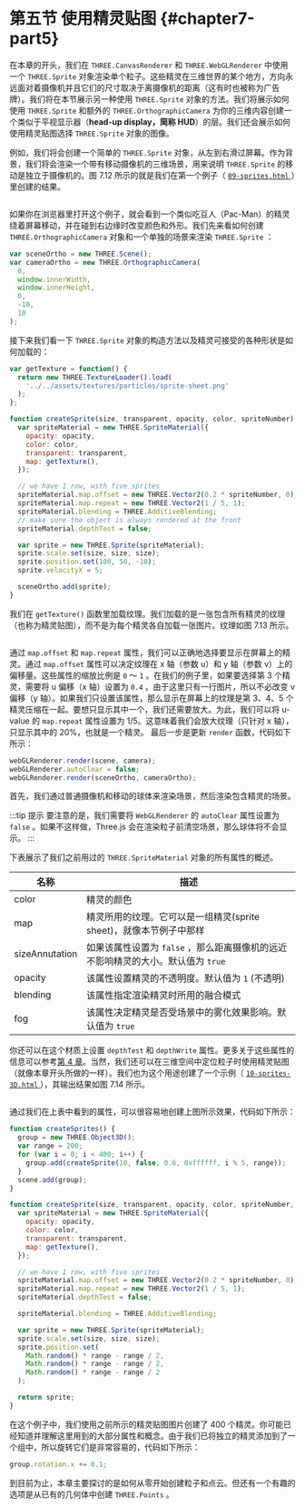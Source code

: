 # 第五节 使用精灵贴图 {#chapter7-part5}

在本章的开头，我们在 `THREE.CanvasRenderer` 和 `THREE.WebGLRenderer` 中使用一个 `THREE.Sprite` 对象渲染单个粒子。这些精灵在三维世界的某个地方，方向永远面对着摄像机并且它们的尺寸取决于离摄像机的距离（这有时也被称为广告牌）。我们将在本节展示另一种使用 `THREE.Sprite` 对象的方法。我们将展示如何使用 `THREE.Sprite` 和额外的 `THREE.OrthographicCamera` 为你的三维内容创建一个类似于平视显示器（**head-up display，简称 HUD**）的层。我们还会展示如何使用精灵贴图选择 `THREE.Sprite` 对象的图像。

例如，我们将会创建一个简单的 `THREE.Sprite` 对象，从左到右滑过屏幕。作为背景，我们将会渲染一个带有移动摄像机的三维场景，用来说明 `THREE.Sprite` 的移动是独立于摄像机的。图 7.12 所示的就是我们在第一个例子（ [ `09-sprites.html` ](/example/chapter7/09-sprites) ）里创建的结果。

<Image :index="12" />

如果你在浏览器里打开这个例子，就会看到一个类似吃豆人（Pac-Man）的精灵绕着屏幕移动，并在碰到右边缘时改变颜色和外形。我们先来看如何创建 `THREE.OrthographicCamera` 对象和一个单独的场景来渲染 `THREE.Sprite` ：

```js
var sceneOrtho = new THREE.Scene();
var cameraOrtho = new THREE.OrthographicCamera(
  0,
  window.innerWidth,
  window.innerHeight,
  0,
  -10,
  10
);
```

接下来我们看一下 `THREE.Sprite` 对象的构造方法以及精灵可接受的各种形状是如何加载的：

```js
var getTexture = function() {
  return new THREE.TextureLoader().load(
    '../../assets/textures/particles/sprite-sheet.png'
  );
};

function createSprite(size, transparent, opacity, color, spriteNumber) {
  var spriteMaterial = new THREE.SpriteMaterial({
    opacity: opacity,
    color: color,
    transparent: transparent,
    map: getTexture(),
  });

  // we have 1 row, with five sprites
  spriteMaterial.map.offset = new THREE.Vector2(0.2 * spriteNumber, 0);
  spriteMaterial.map.repeat = new THREE.Vector2(1 / 5, 1);
  spriteMaterial.blending = THREE.AdditiveBlending;
  // make sure the object is always rendered at the front
  spriteMaterial.depthTest = false;

  var sprite = new THREE.Sprite(spriteMaterial);
  sprite.scale.set(size, size, size);
  sprite.position.set(100, 50, -10);
  sprite.velocityX = 5;

  sceneOrtho.add(sprite);
}
```

我们在 `getTexture()` 函数里加载纹理。我们加载的是一张包含所有精灵的纹理（也称为精灵贴图），而不是为每个精灵各自加载一张图片。纹理如图 7.13 所示。

<Image :index="13" />

通过 `map.offset` 和 `map.repeat` 属性，我们可以正确地选择要显示在屏幕上的精灵。通过 `map.offset` 属性可以决定纹理在 x 轴（参数 u）和 y 轴（参数 v）上的偏移量。这些属性的缩放比例是 `0` ～ `1` 。在我们的例子里，如果要选择第 3 个精灵，需要将 u 偏移（x 轴）设置为 `0.4` 。由于这里只有一行图片，所以不必改变 v 偏移（y 轴）。如果我们只设置该属性，那么显示在屏幕上的纹理是第 3、4、5 个精灵压缩在一起。要想只显示其中一个，我们还需要放大。为此，我们可以将 u-value 的 `map.repeat` 属性设置为 1/5。这意味着我们会放大纹理（只针对 x 轴），只显示其中的 20%，也就是一个精灵。
最后一步是更新 `render` 函数，代码如下所示：

```js
webGLRenderer.render(scene, camera);
webGLRenderer.autoClear = false;
webGLRenderer.render(sceneOrtho, cameraOrtho);
```

首先，我们通过普通摄像机和移动的球体来渲染场景，然后渲染包含精灵的场景。

:::tip 提示
要注意的是，我们需要将 `WebGLRenderer` 的 `autoClear` 属性设置为 `false` 。如果不这样做，Three.js 会在渲染粒子前清空场景，那么球体将不会显示。
:::

下表展示了我们之前用过的 `THREE.SpriteMaterial` 对象的所有属性的概述。

| 名称 | 描述 |
| --- | --- |
| color | 精灵的颜色 |
| map | 精灵所用的纹理。它可以是一组精灵(sprite sheet)，就像本节例子中那样 |
| sizeAnnutation | 如果该属性设置为 `false` ，那么距离摄像机的远近不影响精灵的大小。默认值为 `true` |
| opacity | 该属性设置精灵的不透明度。默认值为 `1` (不透明) |
| blending | 该属性指定渲染精灵时所用的融合模式 |
| fog | 该属性决定精灵是否受场景中的雾化效果影响。默认值为 `true` |

你还可以在这个材质上设置 `depthTest` 和 `depthWrite` 属性。更多关于这些属性的信息可以参考[第 4 章](/docs/chapter4/)。当然，我们还可以在三维空间中定位粒子时使用精灵贴图（就像本章开头所做的一样）。我们也为这个用途创建了一个示例（ [ `10-sprites-3D.html` ](/example/chapter7/10-sprites-3D) ），其输出结果如图 7.14 所示。

<Image :index="14" />

通过我们在上表中看到的属性，可以很容易地创建上图所示效果，代码如下所示：

```js
function createSprites() {
  group = new THREE.Object3D();
  var range = 200;
  for (var i = 0; i < 400; i++) {
    group.add(createSprite(10, false, 0.6, 0xffffff, i % 5, range));
  }
  scene.add(group);
}

function createSprite(size, transparent, opacity, color, spriteNumber, range) {
  var spriteMaterial = new THREE.SpriteMaterial({
    opacity: opacity,
    color: color,
    transparent: transparent,
    map: getTexture(),
  });

  // we have 1 row, with five sprites
  spriteMaterial.map.offset = new THREE.Vector2(0.2 * spriteNumber, 0);
  spriteMaterial.map.repeat = new THREE.Vector2(1 / 5, 1);
  spriteMaterial.depthTest = false;

  spriteMaterial.blending = THREE.AdditiveBlending;

  var sprite = new THREE.Sprite(spriteMaterial);
  sprite.scale.set(size, size, size);
  sprite.position.set(
    Math.random() * range - range / 2,
    Math.random() * range - range / 2,
    Math.random() * range - range / 2
  );

  return sprite;
}
```

在这个例子中，我们使用之前所示的精灵贴图图片创建了 400 个精灵。你可能已经知道并理解这里用到的大部分属性和概念。由于我们已将独立的精灵添加到了一个组中，所以旋转它们是非常容易的，代码如下所示：

```js
group.rotation.x += 0.1;
```

到目前为止，本章主要探讨的是如何从零开始创建粒子和点云。但还有一个有趣的选项是从已有的几何体中创建 `THREE.Points` 。
